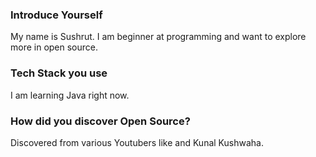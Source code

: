 ### Introduce Yourself
My name is Sushrut. I am beginner at programming and want to explore more in open source.
### Tech Stack you use
I am learning Java right now.
### How did you discover Open Source?
Discovered from various Youtubers like and Kunal Kushwaha.
